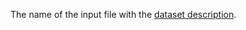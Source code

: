 
The name of the input file with the [dataset description](../../../concepts/input-data_values-file.md).
